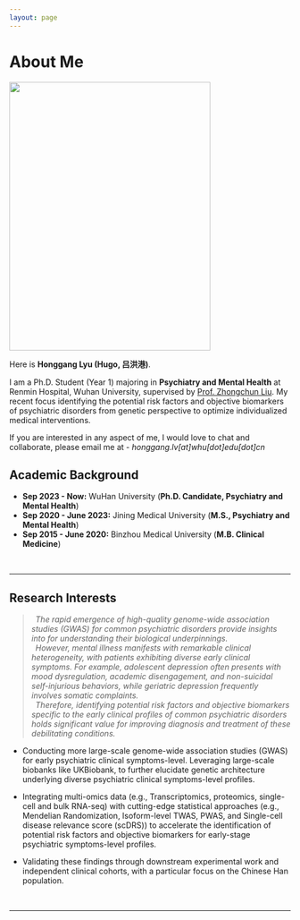 ```yaml
---
layout: page
---
```


# About Me

<img src="https://hugolyu.github.io/honggang.jpg" class="floatpic" width="360" height="480">

Here is **Honggang Lyu (Hugo, 吕洪港)**.

I am a Ph.D. Student (Year 1) majoring in **Psychiatry and Mental Health** at Renmin Hospital, Wuhan University, supervised by [Prof. Zhongchun Liu](https://www.researchgate.net/profile/Zhongchun-Liu-2). My recent focus identifying the potential risk factors and objective biomarkers of psychiatric disorders from genetic perspective to optimize individualized medical interventions.

If you are interested in any aspect of me, I would love to chat and collaborate, please email me at - *honggang.lv[at]whu[dot]edu[dot]cn*
<br>

## Academic Background

- **Sep 2023 - Now:** WuHan University (**Ph.D. Candidate, Psychiatry and Mental Health**)
- **Sep 2020 - June 2023:** Jining Medical University (**M.S., Psychiatry and Mental Health**)
- **Sep 2015 - June 2020:** Binzhou Medical University (**M.B. Clinical Medicine**)
<br>

---

## Research Interests

> *&ensp;The rapid emergence of high-quality genome-wide association studies (GWAS) for common psychiatric disorders provide insights into for understanding their biological underpinnings. 
> <br> &ensp;However, mental illness manifests with remarkable clinical heterogeneity, with patients exhibiting diverse early clinical symptoms. For example, adolescent depression often presents with mood dysregulation, academic disengagement, and non-suicidal self-injurious behaviors, while geriatric depression frequently involves somatic complaints. 
> <br>&ensp;Therefore, identifying potential risk factors and objective biomarkers specific to the early clinical profiles of common psychiatric disorders holds significant value for improving diagnosis and treatment of these debilitating conditions.*

- Conducting more large-scale genome-wide association studies (GWAS) for early psychiatric clinical symptoms-level. Leveraging large-scale biobanks like UKBiobank, to further elucidate genetic architecture underlying diverse psychiatric clinical symptoms-level profiles.

- Integrating multi-omics data (e.g., Transcriptomics, proteomics, single-cell and bulk RNA-seq) with cutting-edge statistical approaches (e.g., Mendelian Randomization, Isoform-level TWAS, PWAS, and Single-cell disease relevance score (scDRS)) to accelerate the identification of potential risk factors and objective biomarkers for early-stage psychiatric symptoms-level profiles.

- Validating these findings through downstream experimental work and independent clinical cohorts, with a particular focus on the Chinese Han population.
<br>

---
